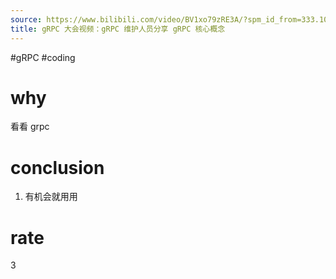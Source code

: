 ```yaml
---
source: https://www.bilibili.com/video/BV1xo79zRE3A/?spm_id_from=333.1007.top_right_bar_window_default_collection.content.click&vd_source=549bde2564979641a5f0adbcfa529b0a
title: gRPC 大会视频：gRPC 维护人员分享 gRPC 核心概念
---
```


#gRPC #coding
# why
看看 grpc

# conclusion
1. 有机会就用用

# rate
3